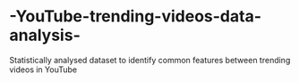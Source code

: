 # -YouTube-trending-videos-data-analysis-
Statistically analysed dataset to identify common features between trending videos in YouTube
